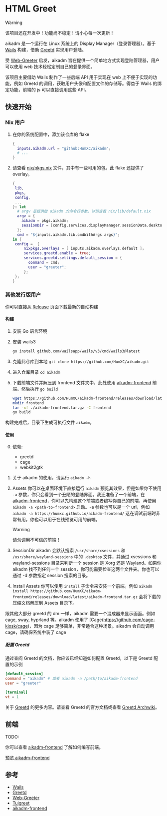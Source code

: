 # HTML Greet

> [!WARNING]
> 该项目还在开发中！功能尚不稳定！请小心每一次更新！

aikadm 是一个运行在 Linux 系统上的 Display Manager（登录管理器）。基于 [Wails](https://github.com/wailsapp/wails) 构建，借助 [Greetd](https://sr.ht/~kennylevinsen/greetd/) 实现用户登陆。

受 [Web-Greeter](https://github.com/JezerM/web-greeter) 启发，aikadm 旨在提供一个简单地方式实现登陆管理器，用户可以使用 web 技术轻松定制自己的登录界面。

该项目主要借助 Wails 制作了一些后端 API 用于实现在 web 上不便于实现的功能，例如 Greetd 的调用，获取用户头像和配置文件的存储等。得益于 Wails 的绑定功能，前端的 js 可以直接调用这些 API。

## 快速开始

### Nix 用户

1. 在你的系统配置中，添加该仓库的 flake

    ```nix
    {
      inputs.aikadm.url = "github:HumXC/aikadm";
      # ...
    }
    ```

2. 请查看 [nix/pkgs.nix](https://github.com/HumXC/aikadm/blob/main/nix/pkgs.nix) 文件，其中有一些可用的包。此 flake 还提供了 overlay。

    ```nix
    {
     lib,
     pkgs,
     config,
     ...
    }: let
      # argv 是提供给 aikadm 的命令行参数，详情查看 nix/lib/default.nix
      argv = {
        aikadm = pkgs.aikadm;
        sessionDir = [config.services.displayManager.sessionData.desktops.out];
      };
      cmd = "${inputs.aikadm.lib.cmdWithArgs args}";
    in {
     config =  {
         nixpkgs.overlays = [ inputs.aikadm.overlays.default ];
         services.greetd.enable = true;
         services.greetd.settings.default_session = {
           command = cmd;
           user = "greeter";
         };
     };
    }
    ```

### 其他发行版用户

你可以直接从 [Release](https://github.com/HumXC/aikadm/releases/tag/latest) 页面下载最新的自动构建

#### 构建

1. 安装 Go 语言环境
2. 安装 wails3

    ```bash
    go install github.com/wailsapp/wails/v3/cmd/wails3@latest
    ```

3. 克隆此仓库到本地
   `git clone https://github.com/HumXC/aikadm.git`
4. 进入仓库目录
   `cd aikadm`
5. 下载前端文件并解压到 frontend 文件夹中，此处使用 [aikadm-frontend](https://github.com/HumXC/aikadm-frontend) 前端。然后执行 `go build`

    ```bash
    wget https://github.com/HumXC/aikadm-frontend/releases/download/latest/   aikadm-frontend.tar.gz
    mkdir frontend
    tar -xf ./aikadm-frontend.tar.gz -C frontend
    go build
    ```

构建完成后，目录下生成可执行文件 `aikadm`。

#### 使用

0. 依赖:

    - greetd
    - cage
    - webkit2gtk

1. 关于 aikadm 的使用，请运行 `aikadm -h`

2. Assets
   你可以在桌面环境下直接运行 `aikadm` 预览其效果，但是如果你不使用 `-a` 参数，你只会看到一个丑陋的登陆界面。我还准备了一个前端，在 [aikadm-frontend](https://github.com/HumXC/aikadm-frontend)，你可以先构建这个前端或者编写你自己的前端，再使用 `aikadm -a <path-to-frontend>` 启动。-a 参数也可以是一个 url，例如 `aikadm -a https://humxc.github.io/aikadm-frontend/` 这在调试前端时非常有用，你也可以用于在线预览可用的前端。

    > [!WARNING]
    > 请勿调用不可信的前端！

3. SessionDir
   aikadm 会默认搜索 `/usr/share/xsessions` 和 `/usr/share/wayland-sessions` 中的 `.desktop` 文件，并通过 xsessions 和 wayland-sessions 目录来判断一个 session 是 Xorg 还是 Wayland。如果你 aikadm 找不到任何一个 session，你可能需要检查这两个文件夹。你也可以通过 -d 参数指定 session 搜索的目录。

4. Install Assets
   你可以使用 `install` 子命令来安装一个前端。例如 `aikadm install https://github.com/HumXC/aikadm-frontend/releases/download/latest/aikadm-frontend.tar.gz` 会将下载的压缩文档解压到 Assets 目录下。

跟其他大部分 greetd 的 dm 一样，aikadm 需要一个混成器来显示画面。例如 cage, sway, hyprland 等。aikadm 使用了 [Cage(https://github.com/cage-kiosk/cage)，因为 cage 足够简单，非常适合这种场景。aikadm 会自动调用 cage，请确保系统中装了 cage

##### 配置 Greetd

通过查阅 Greetd 的文档，你应该已经知道如何配置 Greetd，以下是 Greetd 配置的示例

```toml
[default_session]
command = "aikadm" # 或者 aikadm -a /path/to/aikadm-frontend
user = "greeter"

[terminal]
vt = 1
```

关于 [Greetd](https://sr.ht/~kennylevinsen/greetd/) 的更多内容。请查看 Greetd 的官方文档或查看 [Greetd Archwiki](https://wiki.archlinux.org/title/Greetd)。

## 前端

TODO:

你可以查看 [aikadm-frontend](https://github.com/HumXC/aikadm-frontend/blob/main/src/views/LoginScreen.vue#L162) 了解如何编写前端。

[预览 aikadm-frontend](https://humxc.github.io/aikadm-frontend/)

## 参考

-   [Wails](https://github.com/wailsapp/wails)
-   [Greetd](https://sr.ht/~kennylevinsen/greetd/)
-   [Web-Greeter](https://github.com/JezerM/web-greeter)
-   [Tuigreet](https://github.com/apognu/tuigreet/)
-   [aikadm-frontend](https://github.com/HumXC/aikadm-frontend)
